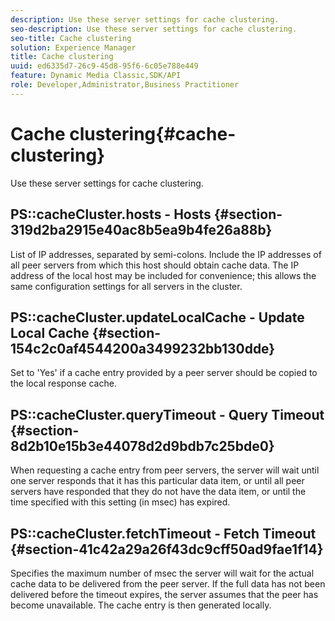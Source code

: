 ```yaml
---
description: Use these server settings for cache clustering.
seo-description: Use these server settings for cache clustering.
seo-title: Cache clustering
solution: Experience Manager
title: Cache clustering
uuid: ed6335d7-26c9-45d8-95f6-6c05e788e449
feature: Dynamic Media Classic,SDK/API
role: Developer,Administrator,Business Practitioner
---
```


# Cache clustering{#cache-clustering}

Use these server settings for cache clustering.

## PS::cacheCluster.hosts - Hosts {#section-319d2ba2915e40ac8b5ea9b4fe26a88b}

List of IP addresses, separated by semi-colons. Include the IP addresses of all peer servers from which this host should obtain cache data. The IP address of the local host may be included for convenience; this allows the same configuration settings for all servers in the cluster.

## PS::cacheCluster.updateLocalCache - Update Local Cache {#section-154c2c0af4544200a3499232bb130dde}

Set to 'Yes' if a cache entry provided by a peer server should be copied to the local response cache.

## PS::cacheCluster.queryTimeout - Query Timeout {#section-8d2b10e15b3e44078d2d9bdb7c25bde0}

When requesting a cache entry from peer servers, the server will wait until one server responds that it has this particular data item, or until all peer servers have responded that they do not have the data item, or until the time specified with this setting (in msec) has expired.

## PS::cacheCluster.fetchTimeout - Fetch Timeout {#section-41c42a29a26f43dc9cff50ad9fae1f14}

Specifies the maximum number of msec the server will wait for the actual cache data to be delivered from the peer server. If the full data has not been delivered before the timeout expires, the server assumes that the peer has become unavailable. The cache entry is then generated locally. 
